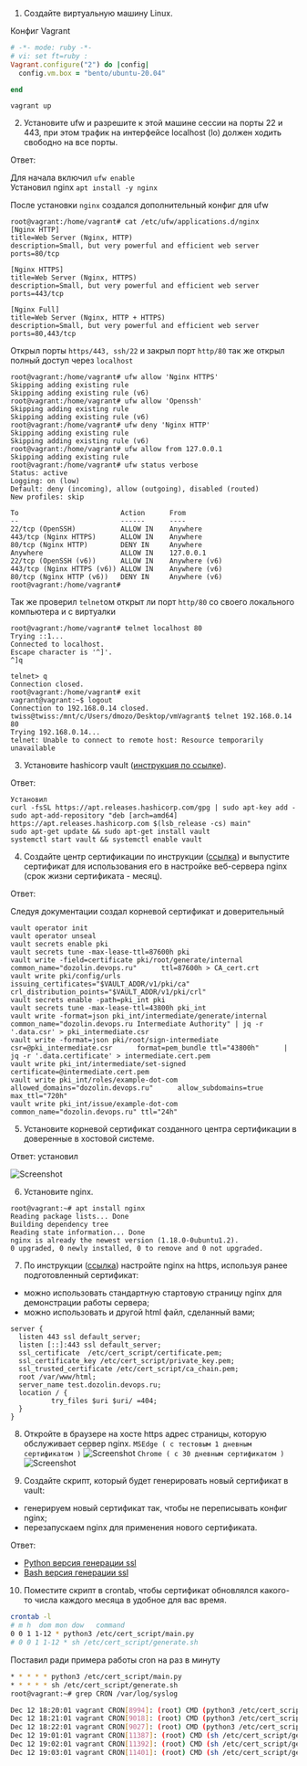 
1. Создайте виртуальную машину Linux.

Конфиг Vagrant
```ruby
# -*- mode: ruby -*-
# vi: set ft=ruby :
Vagrant.configure("2") do |config|
  config.vm.box = "bento/ubuntu-20.04"

end
```
`vagrant up`

2. Установите ufw и разрешите к этой машине сессии на порты 22 и 443, при этом трафик на интерфейсе localhost (lo) должен ходить свободно на все порты.

Ответ:

Для начала включил `ufw enable`  
Установил nginx `apt install -y nginx`

После установки `nginx` создался дополнительный конфиг для ufw 

```
root@vagrant:/home/vagrant# cat /etc/ufw/applications.d/nginx
[Nginx HTTP]
title=Web Server (Nginx, HTTP)
description=Small, but very powerful and efficient web server
ports=80/tcp

[Nginx HTTPS]
title=Web Server (Nginx, HTTPS)
description=Small, but very powerful and efficient web server
ports=443/tcp

[Nginx Full]
title=Web Server (Nginx, HTTP + HTTPS)
description=Small, but very powerful and efficient web server
ports=80,443/tcp
```
Открыл порты `https/443, ssh/22` и закрыл порт `http/80` так же открыл полный доступ через `localhost` 

```
root@vagrant:/home/vagrant# ufw allow 'Nginx HTTPS'
Skipping adding existing rule
Skipping adding existing rule (v6)
root@vagrant:/home/vagrant# ufw allow 'Openssh'
Skipping adding existing rule
Skipping adding existing rule (v6)
root@vagrant:/home/vagrant# ufw deny 'Nginx HTTP'
Skipping adding existing rule
Skipping adding existing rule (v6)
root@vagrant:/home/vagrant# ufw allow from 127.0.0.1
Skipping adding existing rule
root@vagrant:/home/vagrant# ufw status verbose
Status: active
Logging: on (low)
Default: deny (incoming), allow (outgoing), disabled (routed)
New profiles: skip

To                         Action      From
--                         ------      ----
22/tcp (OpenSSH)           ALLOW IN    Anywhere
443/tcp (Nginx HTTPS)      ALLOW IN    Anywhere
80/tcp (Nginx HTTP)        DENY IN     Anywhere
Anywhere                   ALLOW IN    127.0.0.1
22/tcp (OpenSSH (v6))      ALLOW IN    Anywhere (v6)
443/tcp (Nginx HTTPS (v6)) ALLOW IN    Anywhere (v6)
80/tcp (Nginx HTTP (v6))   DENY IN     Anywhere (v6)
root@vagrant:/home/vagrant#
```
Так же проверил `telnet`ом открыт ли порт `http/80` со своего локального компьютера и с виртуалки

``` 
root@vagrant:/home/vagrant# telnet localhost 80
Trying ::1...
Connected to localhost.
Escape character is '^]'.
^]q

telnet> q
Connection closed.
root@vagrant:/home/vagrant# exit
vagrant@vagrant:~$ logout
Connection to 192.168.0.14 closed.
twiss@twiss:/mnt/c/Users/dmozo/Desktop/vmVagrant$ telnet 192.168.0.14 80
Trying 192.168.0.14...
telnet: Unable to connect to remote host: Resource temporarily unavailable
```

3. Установите hashicorp vault ([инструкция по ссылке](https://learn.hashicorp.com/tutorials/vault/getting-started-install?in=vault/getting-started#install-vault)).

Ответ:

    Установил
    curl -fsSL https://apt.releases.hashicorp.com/gpg | sudo apt-key add -
    sudo apt-add-repository "deb [arch=amd64] https://apt.releases.hashicorp.com $(lsb_release -cs) main"
    sudo apt-get update && sudo apt-get install vault
    systemctl start vault && systemctl enable vault

4. Cоздайте центр сертификации по инструкции ([ссылка](https://learn.hashicorp.com/tutorials/vault/pki-engine?in=vault/secrets-management)) и выпустите сертификат для использования его в настройке веб-сервера nginx (срок жизни сертификата - месяц).

Ответ:

Следуя документации создал корневой сертификат и доверительный 


    vault operator init
    vault operator unseal
    vault secrets enable pki
    vault secrets tune -max-lease-ttl=87600h pki
    vault write -field=certificate pki/root/generate/internal      common_name="dozolin.devops.ru"      ttl=87600h > CA_cert.crt
    vault write pki/config/urls      issuing_certificates="$VAULT_ADDR/v1/pki/ca"      crl_distribution_points="$VAULT_ADDR/v1/pki/crl"
    vault secrets enable -path=pki_int pki
    vault secrets tune -max-lease-ttl=43800h pki_int
    vault write -format=json pki_int/intermediate/generate/internal common_name="dozolin.devops.ru Intermediate Authority" | jq -r '.data.csr' > pki_intermediate.csr
    vault write -format=json pki/root/sign-intermediate csr=@pki_intermediate.csr      format=pem_bundle ttl="43800h"      | jq -r '.data.certificate' > intermediate.cert.pem
    vault write pki_int/intermediate/set-signed certificate=@intermediate.cert.pem
    vault write pki_int/roles/example-dot-com allowed_domains="dozolin.devops.ru"      allow_subdomains=true      max_ttl="720h"
    vault write pki_int/issue/example-dot-com common_name="dozolin.devops.ru" ttl="24h"
5. Установите корневой сертификат созданного центра сертификации в доверенные в хостовой системе.

Ответ:
установил 

![Screenshot](img/cert_user.jpg)

6. Установите nginx.
```
root@vagrant:~# apt install nginx
Reading package lists... Done
Building dependency tree
Reading state information... Done
nginx is already the newest version (1.18.0-0ubuntu1.2).
0 upgraded, 0 newly installed, 0 to remove and 0 not upgraded.
```
7. По инструкции ([ссылка](https://nginx.org/en/docs/http/configuring_https_servers.html)) настройте nginx на https, используя ранее подготовленный сертификат:
  - можно использовать стандартную стартовую страницу nginx для демонстрации работы сервера;
  - можно использовать и другой html файл, сделанный вами;

```nginx
server {
  listen 443 ssl default_server;
  listen [::]:443 ssl default_server;
  ssl_certificate  /etc/cert_script/certificate.pem;
  ssl_certificate_key /etc/cert_script/private_key.pem;
  ssl_trusted_certificate /etc/cert_script/ca_chain.pem;
  root /var/www/html;
  server_name test.dozolin.devops.ru;
  location / {
          try_files $uri $uri/ =404;
  }
}
```
8. Откройте в браузере на хосте https адрес страницы, которую обслуживает сервер nginx.
`MSEdge ( с тестовым 1 дневным сертификатом )`
![Screenshot](img/nginx.jpg)
`Chrome ( с 30 дневным сертификатом )`
![Screenshot](img/nginx2.jpg)

9. Создайте скрипт, который будет генерировать новый сертификат в vault:
  - генерируем новый сертификат так, чтобы не переписывать конфиг nginx;
  - перезапускаем nginx для применения нового сертификата.

Ответ:

* [Python версия генерации ssl](script/generate_ssl.py) 
* [Bash версия генерации ssl](script/generate_ssl.sh)
10. Поместите скрипт в crontab, чтобы сертификат обновлялся какого-то числа каждого месяца в удобное для вас время.

```bash
crontab -l
# m h  dom mon dow   command
0 0 1 1-12 * python3 /etc/cert_script/main.py
# 0 0 1 1-12 * sh /etc/cert_script/generate.sh
```
Поставил ради примера работы cron на раз в минуту 
```bash
* * * * * python3 /etc/cert_script/main.py
* * * * * sh /etc/cert_script/generate.sh
root@vagrant:~# grep CRON /var/log/syslog

Dec 12 18:20:01 vagrant CRON[8994]: (root) CMD (python3 /etc/cert_script/main.py)
Dec 12 18:21:01 vagrant CRON[9018]: (root) CMD (python3 /etc/cert_script/main.py)
Dec 12 18:22:01 vagrant CRON[9027]: (root) CMD (python3 /etc/cert_script/main.py)
Dec 12 19:01:01 vagrant CRON[11387]: (root) CMD (sh /etc/cert_script/generate.sh )
Dec 12 19:02:01 vagrant CRON[11392]: (root) CMD (sh /etc/cert_script/generate.sh )
Dec 12 19:03:01 vagrant CRON[11401]: (root) CMD (sh /etc/cert_script/generate.sh )
```